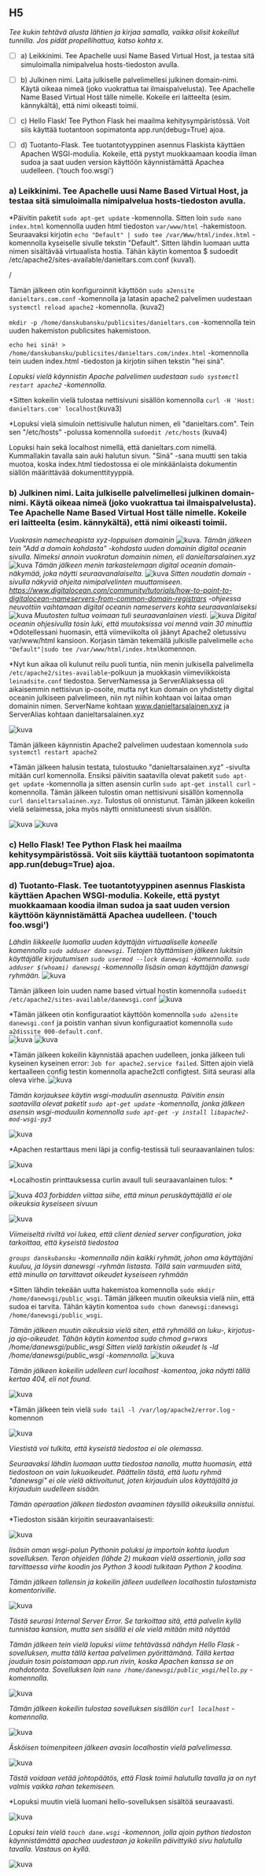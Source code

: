 ## H5


*Tee kukin tehtävä alusta lähtien ja kirjaa samalla, vaikka olisit kokeillut tunnilla. Jos pidät propellihattua, katso kohta x.*

- [ ]  a) Leikkinimi. Tee Apachelle uusi Name Based Virtual Host, ja testaa sitä simuloimalla nimipalvelua hosts-tiedoston avulla.

- [ ] b) Julkinen nimi. Laita julkiselle palvelimellesi julkinen domain-nimi. Käytä oikeaa nimeä (joko vuokrattua tai ilmaispalvelusta). Tee Apachelle Name Based Virtual Host tälle nimelle. Kokeile eri laitteelta (esim. kännykältä), että nimi oikeasti toimii.

- [ ] c) Hello Flask! Tee Python Flask hei maailma kehitysympäristössä. Voit siis käyttää tuotantoon sopimatonta app.run(debug=True) ajoa.

- [ ] d) Tuotanto-Flask. Tee tuotantotyyppinen asennus Flaskista käyttäen Apachen WSGI-modulia. Kokeile, että pystyt muokkaamaan koodia ilman sudoa ja saat uuden version käyttöön käynnistämättä Apachea uudelleen. ('touch foo.wsgi')


### a) Leikkinimi. Tee Apachelle uusi Name Based Virtual Host, ja testaa sitä simuloimalla nimipalvelua hosts-tiedoston avulla.

*Päivitin paketit `sudo apt-get update` -komennolla. Sitten loin `sudo nano index.html` komennolla uuden html tiedoston `var/www/html` -hakemistoon. Seuraavaksi kirjotin `echo "Default" | sudo tee /var/Www/html/index.html` -komennolla kyseiselle sivulle tekstin "Default". Sitten lähdin luomaan uutta nimen sisältävää virtuaalista hostia. Tähän käytin komentoa $ sudoedit /etc/apache2/sites-available/danieltars.com.conf (kuva1).

/
</br>

Tämän jälkeen otin konfiguroinnit käyttöön `sudo a2ensite danieltars.com.conf` -komennolla ja latasin apache2 palvelimen uudestaan `systemctl reload apache2` -komennolla. (kuva2)

`mkdir -p /home/danskubansku/publicsites/danieltars.com` -komennolla tein uuden hakemiston publicsites hakemistoon. 

`echo hei sinä! > /home/danskubansku/publicsites/danieltars.com/index.html` -komennolla tein uuden index.html -tiedoston ja kirjotin siihen tekstin "hei sinä". 


*Lopuksi vielä käynnistin Apache palvelimen uudestaan `sudo systemctl restart apache2` -komennolla.*

*Sitten kokeilin vielä tulostaa nettisivuni sisällön komennolla `curl -H 'Host: danieltars.com' localhost`(kuva3)

*Lopuksi vielä simuloin nettisivulle halutun nimen, eli "danieltars.com". Tein sen "/etc/hosts" -polussa komennolla `sudoedit /etc/hosts`
(kuva4)

Lopuksi hain sekä localhost nimellä, että danieltars.com nimellä. Kummallakin tavalla sain auki halutun sivun. "Sinä" -sana muutti sen takia muotoa, koska index.html tiedostossa ei ole minkäänlaista dokumentin siällön määrittävää dokumenttityyppiä. 


### b) Julkinen nimi. Laita julkiselle palvelimellesi julkinen domain-nimi. Käytä oikeaa nimeä (joko vuokrattua tai ilmaispalvelusta). Tee Apachelle Name Based Virtual Host tälle nimelle. Kokeile eri laitteelta (esim. kännykältä), että nimi oikeasti toimii.

*Vuokrasin namecheapista xyz-loppuisen domainin*
![kuva](https://user-images.githubusercontent.com/77921212/134465546-c5e388dc-57b5-473a-a3a1-47956ad09ed7.png).
*Tämän jälkeen tein "Add a domain kohdasta" -kohdasta uuden domainin digital oceanin sivulla. Nimeksi annoin vuokratun domainin nimen, eli danieltarsalainen.xyz* 
![kuva](https://user-images.githubusercontent.com/77921212/134468600-83188c40-f137-4cb4-964c-f2931dd0205a.png)
*Tämän jälkeen menin tarkastelemaan digital oceanin domain-näkymää, joka näytti seuraavanalaiselta.*
![kuva](https://user-images.githubusercontent.com/77921212/134468854-760d43eb-d827-4471-acc7-0d21314d017a.png)
*Sitten noudatin domain -sivulla näkyviä ohjeita nimipalvelinten muuttamiseen.*
*https://www.digitalocean.com/community/tutorials/how-to-point-to-digitalocean-nameservers-from-common-domain-registrars -ohjeessa neuvottiin vaihtamaan digital oceanin nameservers kohta seuraavanlaiseksi*
![kuva](https://user-images.githubusercontent.com/77921212/134466271-eb778e0f-da39-4ad3-ab0d-d4b251e52d37.png)
*Muutosten tultua voimaan tuli seuraavanlainen viesti.*
![kuva](https://user-images.githubusercontent.com/77921212/134466373-4f7726da-0b9e-4a4e-8880-23418d31e0c9.png)
*Digital oceanin ohjesivulla tosin luki, että muutoksissa voi mennä vain 30 minuttia*
*Odotellessani huomasin, että viimeviikolta oli jäänyt Apache2 oletussivu var/www/html kansioon. Korjasin tämän tekemällä julkislle palvelimelle `echo "Default"|sudo tee /var/www/html/index.html`komennon.

*Nyt kun aikaa oli kulunut reilu puoli tuntia, niin menin julkisella palvelimella `/etc/apache2/sites-available`-polkuun ja muokkasin viimeviikkoista `leinadsite.conf` tiedostoa. ServerNamessa ja ServerAliaksessa oli aikaisemmin nettisivun ip-osoite, mutta nyt kun domain on yhdistetty digital oceanin julkiseen palvelimeen, niin nyt niihin kohtaan voi laitaa oman domainin nimen. ServerName kohtaan www.danieltarsalainen.xyz ja ServerAlias kohtaan danieltarsalainen.xyz

![kuva](https://user-images.githubusercontent.com/77921212/134511373-0155b70a-f1fd-4eef-8b04-c5f984139152.png)



Tämän jälkeen käynnistin Apache2 palvelimen uudestaan komennola `sudo systemctl restart apache2` 

*Tämän jälkeen halusin testata, tulostuuko "danieltarsalainen.xyz" -sivulta mitään curl komennolla. Ensiksi päivitin saatavilla olevat paketit `sudo apt-get update` -komennolla ja sitten asensin curlin `sudo apt-get install curl` -komennolla. Tämän jälkeen tulostin oman nettisivuni sisällön komennolla `curl danieltarsalainen.xyz`.
Tulostus oli onnistunut. Tämän jälkeen kokeilin vielä selaimessa, joka myös näytti onnistuneesti sivun sisällön.

![kuva](https://user-images.githubusercontent.com/77921212/134489928-8e75605f-aa65-4963-8c54-606426703437.png)
![kuva](https://user-images.githubusercontent.com/77921212/134489963-70ae52f8-fc10-43e1-98dd-50737cfd0749.png)


### c) Hello Flask! Tee Python Flask hei maailma kehitysympäristössä. Voit siis käyttää tuotantoon sopimatonta app.run(debug=True) ajoa.



### d) Tuotanto-Flask. Tee tuotantotyyppinen asennus Flaskista käyttäen Apachen WSGI-modulia. Kokeile, että pystyt muokkaamaan koodia ilman sudoa ja saat uuden version käyttöön käynnistämättä Apachea uudelleen. ('touch foo.wsgi')

*Lähdin liikkeelle luomalla uuden käyttäjän virtuaaliselle koneelle komennolla `sudo adduser danewsgi`. Tietojen täyttämisen jälkeen lukitsin käyttäjälle kirjautumisen `sudo usermod --lock danewsgi` -komennolla. `sudo adduser $(whoami) danewsgi` -komennolla lisäsin oman käyttäjän danwsgi ryhmään.*
![kuva](https://user-images.githubusercontent.com/77921212/134489822-8c22dbb9-c9ba-4a6f-a214-a966d133e0fe.png)

Tämän jälkeen loin uuden name based virtual hostin komennolla `sudoedit /etc/apache2/sites-available/danewsgi.conf`
![kuva](https://user-images.githubusercontent.com/77921212/134489706-161e7e54-289d-44ad-983c-f58fe96898d7.png)

*Tämän jälkeen otin konfiguraatiot käyttöön komennolla `sudo a2ensite danewsgi.conf` ja poistin vanhan sivun konfiguraatiot komennolla `sudo a2dissite 000-default.conf`.  
![kuva](https://user-images.githubusercontent.com/77921212/134490451-f73f18db-5b95-4af8-93a9-e38f7771123c.png)
![kuva](https://user-images.githubusercontent.com/77921212/134490916-98ce675e-0c40-4e71-ad38-54541a90e869.png)

*Tämän jälkeen kokeilin käynnistää apachen uudelleen, jonka jälkeen tuli kyseinen kyseinen error: `Job for apache2.service failed`. Sitten ajoin vielä kertaalleen config testin komennolla apache2ctl configtest. Siitä seurasi alla oleva virhe. 
![kuva](https://user-images.githubusercontent.com/77921212/134491667-0fa6cdc8-7a2c-4e79-9f9a-ac115bf35f65.png)


*Tämän korjauksee käytin wsgi-moduulin asennusta. Päivitin ensin saatavilla olevat paketit `sudo apt-get update` -komennolla, jonka jälkeen asensin wsgi-moduulin komennolla `sudo apt-get -y install libapache2-mod-wsgi-py3`*

![kuva](https://user-images.githubusercontent.com/77921212/134492106-e2faf4b9-2d4d-4a11-bfa8-94a77bd7d543.png)

*Apachen restarttaus meni läpi ja config-testissä tuli seuraavanlainen tulos: 

![kuva](https://user-images.githubusercontent.com/77921212/134492563-1f7fc5fa-2b14-4c09-b16a-8e28cbbcf734.png)



*Localhostin printtauksessa curlin avaull tuli seuraavanlainen tulos: *

![kuva](https://user-images.githubusercontent.com/77921212/134492942-9939c12e-26f9-406b-b3e6-f0bdc5097192.png)
*403 forbidden viittaa siihe, että minun peruskäyttäjällä ei ole oikeuksia kyseiseen sivuun*

![kuva](https://user-images.githubusercontent.com/77921212/134493366-e7736d20-d465-4d4b-b6ba-b2427ae6b8ea.png)

*Viimeiseltä riviltä voi lukea, että client denied server configuration, joka tarkoittaa, että kyseistä tiedostoa*

*`groups danskubansku` -komennolla näin kaikki ryhmät, johon oma käyttäjäni kuuluu, ja löysin danewsgi -ryhmän listasta.*
*Tällä sain varmuuden siitä, että minulla on tarvittavat oikeudet kyseiseen ryhmään*

*Sitten lähdin tekeään uutta hakemistoa komennolla `sudo mkdir /home/danewsgi/public_wsgi`. Tämän jälkeen muutin oikeuksia vielä niin, että sudoa ei tarvita. Tähän käytin komentoa `sudo chown danewsgi:danewsgi /home/danewsgi/public_wsgi`. 

*Tämän jälkeen muutin oikeuksia vielä siten, että ryhmöllä on luku-, kirjotus- ja ajo-oikeudet. Tähän käytin komentoa sudo chmod g=rwxs /home/danewsgi/public_wsgi*
*Sitten vielä tarkistin oikeudet ls -ld /home/danewsgi/public_wsgi -komennolla.*
![kuva](https://user-images.githubusercontent.com/77921212/134495722-231627e5-84a8-45b2-9904-9e4d9bb91718.png)

*Tämän jälkeen kokeilin udelleen curl localhost -komentoa, joka näytti tällä kertaa 404, eli not found.*

![kuva](https://user-images.githubusercontent.com/77921212/134496067-21826eda-d85f-4fde-b93e-f64d4c780083.png)

*Tämän jälkeen tein vielä `sudo tail -l /var/log/apache2/error.log` -komennon

![kuva](https://user-images.githubusercontent.com/77921212/134503711-e9a24fce-2da3-4315-b4b7-86371dad5c65.png)

*Viestistä voi tulkita, että kyseistä tiedostoa ei ole olemassa.*

*Seuraavaksi lähdin luomaan uutta tiedostoa nanolla, mutta huomasin, että tiedostoon on vain lukuoikeudet. Päättelin tästä, että luotu ryhmä "danewsgi" ei ole vielä aktivoitunut, joten kirjauduin ulos käyttäjältä ja kirjauduin uudelleen sisään.*

*Tämän operaation jälkeen tiedoston avaaminen täysillä oikeuksilla onnistui.*

*Tiedoston sisään kirjoitin seuraavanlaisesti:

![kuva](https://user-images.githubusercontent.com/77921212/134506886-564d1b5b-f7b3-4261-8182-6feed6ad3274.png)

*lisäsin oman wsgi-polun Pythonin poluksi ja importoin kohta luodun sovelluksen. Teron ohjeiden (lähde 2) mukaan vielä assertionin, jolla saa tarvittaessa virhe koodin jos Python 3 koodi tulkitaan Python 2 koodina.*

*Tämän jälkeen tallensin ja kokeilin jälleen uudelleen localhostin tulostamista komentoriville.*

![kuva](https://user-images.githubusercontent.com/77921212/134507696-5a79200e-df0c-4d52-811d-eea58f8dc6be.png)

*Tästä seurasi Internal Server Error. Se tarkoittaa sitä, että palvelin kyllä tunnistaa kansion, mutta sen sisällä ei ole vielä mitään mitä näyttää*

*Tämän jälkeen tein vielä lopuksi viime tehtävässä nähdyn Hello Flask -sovelluksen, mutta tällä kertaa palvelimen pyörittämänä. Tällä kertaa jouduin tosin poistamaan app.run rivin, koska Apachen kanssa se on mahdotonta. Sovelluksen loin `nano /home/danewsgi/public_wsgi/hello.py` -komennolla.*

![kuva](https://user-images.githubusercontent.com/77921212/134508793-4fd96235-5f32-4bb4-b57c-210e5c670b6c.png)

*Tämän jälkeen kokeilin tulostaa sovelluksen sisällön `curl localhost` -komennolla.*

![kuva](https://user-images.githubusercontent.com/77921212/134509136-218971a6-cd7c-4e10-bc6c-a3356666c576.png)

*Äsköisen toimenpiteen jälkeen avasin localhostin vielä palvelimessa.*

![kuva](https://user-images.githubusercontent.com/77921212/134509375-962a1d1b-6542-4932-88e8-346286eabec8.png)

*Tästä voidaan vetää johtopäätös, että Flask toimii halutulla tavalla ja on nyt valmis vaikka rahan tekemiseen.*

*Lopuksi muutin vielä luomani hello-sovelluksen sisältöä seuraavasti.

![kuva](https://user-images.githubusercontent.com/77921212/134514265-8d488bef-31fb-44cb-8b36-6736d1c8088d.png)

*Lopuksi tein vielä `touch dane.wsgi` -komennon, jolla ajoin python tiedoston käynnistämättä apachea uudestaan ja kokeilin päivittyikö sivu halutulla tavalla. Vastaus on kyllä.*

![kuva](https://user-images.githubusercontent.com/77921212/134516223-1d0e85c2-8f46-4c26-a6f3-d04952988cb0.png)


































































